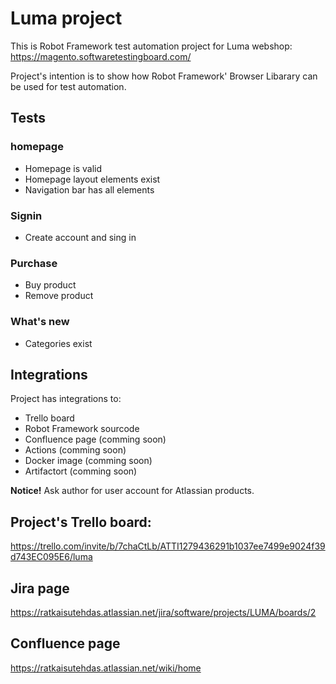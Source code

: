# Luma project
This is Robot Framework test automation project for Luma webshop:
https://magento.softwaretestingboard.com/

Project's intention is to show how Robot Framework' Browser Libarary can be used for test automation.

## Tests
### homepage
- Homepage is valid
- Homepage layout elements exist
- Navigation bar has all elements
### Signin
- Create account and sing in
### Purchase
- Buy product
- Remove product
### What's new
- Categories exist

## Integrations
Project has integrations to:
- Trello board
- Robot Framework sourcode
- Confluence page (comming soon)
- Actions (comming soon)
- Docker image (comming soon)
- Artifactort (comming soon)

**Notice!** Ask author for user account for Atlassian products.

## Project's Trello board:
https://trello.com/invite/b/7chaCtLb/ATTI1279436291b1037ee7499e9024f39d743EC095E6/luma

## Jira page
https://ratkaisutehdas.atlassian.net/jira/software/projects/LUMA/boards/2

## Confluence page
https://ratkaisutehdas.atlassian.net/wiki/home



